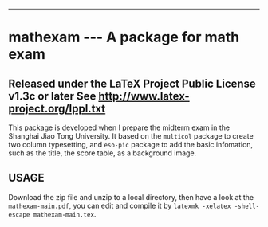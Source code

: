 ---------------------------------------------------------------
mathexam --- A package for math exam
===============================================================
Released under the LaTeX Project Public License v1.3c or later
See http://www.latex-project.org/lppl.txt
---------------------------------------------------------------
This package is developed when I prepare the midterm exam in the Shanghai Jiao Tong University. It based on the `multicol` package to create two column typesetting, and `eso-pic` package to add the basic infomation, such as the title, the score table, as a background image.

USAGE
---------------------------------------------------------------
Download the zip file and unzip to a local directory, then have a look at the `mathexam-main.pdf`, you can edit and compile it by `latexmk -xelatex -shell-escape mathexam-main.tex`.
